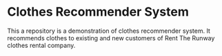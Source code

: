 # Clothes Recommender System
This a repository is a demonstration of clothes recommender system. It recommends clothes to existing and new customers of Rent The Runway clothes rental company.
